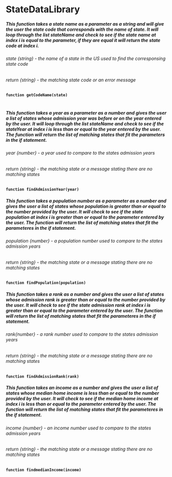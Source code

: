 # StateDataLibrary


##### This function takes a state name as a parameter as a string and will give the user the state code that corresponds with the name of state. It will loop through the list stateName and check to see if the state name at index i is equal to the parameter, if they are equal it will return the state code at index i.

###### state {string} - the name of a state in the US used to find the corresponsing state code

###### return {string} - the matching state code or an error message

**`function getCodeName(state)`**
#
##### This function takes a year as a parameter as a number and gives the user a list of states whose admission year was before or on the year entered by the user. It will loop through the list stateName and check to see if the stateYear at index i is less than or equal to the year entered by the user. The function will return the list of matching states that fit the parameters in the if statement.

###### year {number} - a year used to compare to the states admission years

###### return {string} - the matching state or a message stating there are no matching states

**` function findAdmissionYear(year) `**

##### This function takes a population number as a parameter as a number and gives the user a list of states whose population is greater than or equal to the number provided by the user. It will check to see if the state population at index i is greater than or equal to the parameter entered by the user. The function will return the list of matching states that fit the parameteres in the if statement.

###### population {number} - a population number used to compare to the states admission years

###### return {string} - the matching state or a message stating there are no matching states

**` function findPopulation(population) `**

##### This function takes a rank as a number and gives the user a list of states whose admission rank is greater than or equal to the number provided by the user. It will check to see if the state admission rank at index i is greater than or equal to the parameter entered by the user. The function will return the list of matching states that fit the parameteres in the if statement.

###### rank{number} - a rank number used to compare to the states admission years

###### return {string} - the matching state or a message stating there are no matching states

**` function findAdmissionRank(rank) `**

##### This function takes an income as a number and gives the user a list of states whose median home income is less than or equal to the number provided by the user. It will check to see if the median home income at index i is less than or equal to the parameter entered by the user. The function will return the list of matching states that fit the parameteres in the if statement.

###### income {number} - an income number used to compare to the states admission years

###### return {string} - the matching state or a message stating there are no matching states

**` function findmedianIncome(income) `**
